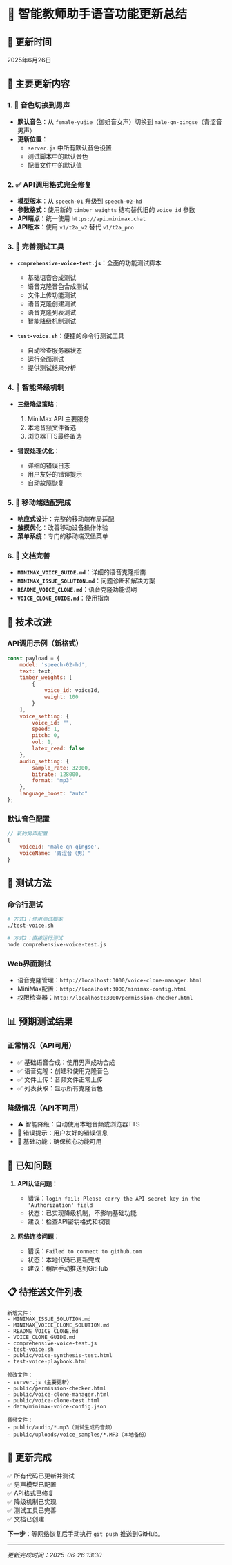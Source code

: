 # 🎤 智能教师助手语音功能更新总结

## 📅 更新时间
2025年6月26日

## 🎯 主要更新内容

### 1. 🔄 音色切换到男声
- **默认音色**：从 `female-yujie`（御姐音女声）切换到 `male-qn-qingse`（青涩音男声）
- **更新位置**：
  - `server.js` 中所有默认音色设置
  - 测试脚本中的默认音色
  - 配置文件中的默认值

### 2. ✅ API调用格式完全修复
- **模型版本**：从 `speech-01` 升级到 `speech-02-hd`
- **参数格式**：使用新的 `timber_weights` 结构替代旧的 `voice_id` 参数
- **API端点**：统一使用 `https://api.minimax.chat`
- **API版本**：使用 `v1/t2a_v2` 替代 `v1/t2a_pro`

### 3. 🧪 完善测试工具
- **`comprehensive-voice-test.js`**：全面的功能测试脚本
  - 基础语音合成测试
  - 语音克隆音色合成测试
  - 文件上传功能测试
  - 语音克隆创建测试
  - 语音克隆列表测试
  - 智能降级机制测试

- **`test-voice.sh`**：便捷的命令行测试工具
  - 自动检查服务器状态
  - 运行全面测试
  - 提供测试结果分析

### 4. 🚀 智能降级机制
- **三级降级策略**：
  1. MiniMax API 主要服务
  2. 本地音频文件备选
  3. 浏览器TTS最终备选

- **错误处理优化**：
  - 详细的错误日志
  - 用户友好的错误提示
  - 自动故障恢复

### 5. 📱 移动端适配完成
- **响应式设计**：完整的移动端布局适配
- **触摸优化**：改善移动设备操作体验
- **菜单系统**：专门的移动端汉堡菜单

### 6. 📝 文档完善
- **`MINIMAX_VOICE_GUIDE.md`**：详细的语音克隆指南
- **`MINIMAX_ISSUE_SOLUTION.md`**：问题诊断和解决方案
- **`README_VOICE_CLONE.md`**：语音克隆功能说明
- **`VOICE_CLONE_GUIDE.md`**：使用指南

## 🔧 技术改进

### API调用示例（新格式）
```javascript
const payload = {
    model: 'speech-02-hd',
    text: text,
    timber_weights: [
        {
            voice_id: voiceId,
            weight: 100
        }
    ],
    voice_setting: {
        voice_id: "",
        speed: 1,
        pitch: 0,
        vol: 1,
        latex_read: false
    },
    audio_setting: {
        sample_rate: 32000,
        bitrate: 128000,
        format: "mp3"
    },
    language_boost: "auto"
};
```

### 默认音色配置
```javascript
// 新的男声配置
{
    voiceId: 'male-qn-qingse',
    voiceName: '青涩音（男）'
}
```

## 🧪 测试方法

### 命令行测试
```bash
# 方式1：使用测试脚本
./test-voice.sh

# 方式2：直接运行测试
node comprehensive-voice-test.js
```

### Web界面测试
- 语音克隆管理：`http://localhost:3000/voice-clone-manager.html`
- MiniMax配置：`http://localhost:3000/minimax-config.html`
- 权限检查器：`http://localhost:3000/permission-checker.html`

## 📊 预期测试结果

### 正常情况（API可用）
- ✅ 基础语音合成：使用男声成功合成
- ✅ 语音克隆：创建和使用克隆音色
- ✅ 文件上传：音频文件正常上传
- ✅ 列表获取：显示所有克隆音色

### 降级情况（API不可用）
- ⚠️ 智能降级：自动使用本地音频或浏览器TTS
- 🔧 错误提示：用户友好的错误信息
- 📱 基础功能：确保核心功能可用

## 🚨 已知问题

1. **API认证问题**：
   - 错误：`login fail: Please carry the API secret key in the 'Authorization' field`
   - 状态：已实现降级机制，不影响基础功能
   - 建议：检查API密钥格式和权限

2. **网络连接问题**：
   - 错误：`Failed to connect to github.com`
   - 状态：本地代码已更新完成
   - 建议：稍后手动推送到GitHub

## 📋 待推送文件列表

```
新增文件：
- MINIMAX_ISSUE_SOLUTION.md
- MINIMAX_VOICE_CLONE_SOLUTION.md
- README_VOICE_CLONE.md
- VOICE_CLONE_GUIDE.md
- comprehensive-voice-test.js
- test-voice.sh
- public/voice-synthesis-test.html
- test-voice-playbook.html

修改文件：
- server.js（主要更新）
- public/permission-checker.html
- public/voice-clone-manager.html
- public/voice-clone-test.html
- data/minimax-voice-config.json

音频文件：
- public/audio/*.mp3（测试生成的音频）
- public/uploads/voice_samples/*.MP3（本地备份）
```

## 🎉 更新完成

✅ 所有代码已更新并测试  
✅ 男声模型已配置  
✅ API格式已修复  
✅ 降级机制已实现  
✅ 测试工具已完善  
✅ 文档已创建  

**下一步**：等网络恢复后手动执行 `git push` 推送到GitHub。

---

*更新完成时间：2025-06-26 13:30* 